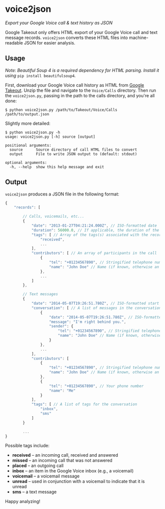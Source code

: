voice2json
=============

*Export your Google Voice call & text history as JSON*

Google Takeout only offers HTML export of your Google Voice call and text message records. `voice2json` converts these HTML files into machine-readable JSON for easier analysis.

## Usage

*Note: Beautiful Soup 4 is a required dependency for HTML parsing. Install it using* `pip install beautifulsoup4`*.*

First, download your Google Voice call history as HTML from [Google Takeout](https://www.google.com/settings/takeout). Unzip the file and navigate to the `Voice/Calls` directory. Then run the `voice2json.py`, passing in the path to the calls directory, and you're all done:

```
$ python voice2json.py /path/to/Takeout/Voice/Calls /path/to/output.json
```

Slightly more detailed:

```
$ python voice2json.py -h
usage: voice2json.py [-h] source [output]

positional arguments:
  source      Source directory of call HTML files to convert
  output      File to write JSON output to (default: stdout)

optional arguments:
  -h, --help  show this help message and exit
```

## Output

`voice2json` produces a JSON file in the following format:

```js
{
	"records": [

		// Calls, voicemails, etc...
		{
			"date": "2013-01-27T04:21:24.000Z", // ISO-formatted date
			"duration": 56000.0, // If applicable, the duration of the call
			"tags": [ // Array of the tags(s) associated with the record (see below)
				"received",
				...
			],
			"contributors": [ // An array of participants in the call
				{
					"tel": "+01234567890", // Stringified telephone number containing country code
					"name": "John Doe" // Name (if known, otherwise an empty string)
				},
				...
			]
		},

		// Text messages
		{
			"date": "2014-05-07T19:26:51.780Z", // ISO-formatted start date of conversation
			"conversation": [ // A list of messages in the conversation
				{
					"date": "2014-05-07T19:26:51.780Z", // ISO-formatted date of message
					"message": "I'm right behind you.",
					"sender": {
						"tel": "+01234567890", // Stringified telephone number containing country code
						"name": "John Doe" // Name (if known, otherwise an empty string)
					}
				},
				...
			],
			"contributors": [
				{
					"tel": "+01234567890", // Stringified telephone number containing country code
					"name": "John Doe" // Name (if known, otherwise an empty string)
				},
				{
					"tel": "+01234567890", // Your phone number
					"name": "Me"
				}
			],
			"tags": [ // A list of tags for the conversation
				"inbox", 
				"sms"
			]
		}

		...
}
```

Possible tags include:

 - **received** &ndash; an incoming call, received and answered
 - **missed** &ndash; an incoming call that was not answered
 - **placed** &ndash; an outgoing call
 - **inbox** &ndash; an item in the Google Voice inbox (e.g., a voicemail)
 - **voicemail** &ndash; a voicemail message
 - **unread** &ndash; used in conjunction with a voicemail to indicate that it is unread
 - **sms** &ndash; a text message

Happy analyzing!
